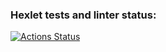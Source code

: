 ### Hexlet tests and linter status:
[![Actions Status](https://github.com/Frit027/frontend-project-12/workflows/hexlet-check/badge.svg)](https://github.com/Frit027/frontend-project-12/actions)